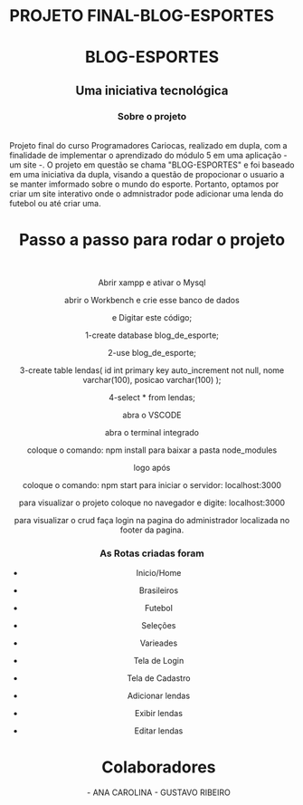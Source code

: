 # PROJETO FINAL-BLOG-ESPORTES
<h1 align="center">BLOG-ESPORTES</h1>
<h2 align="center">Uma iniciativa tecnológica</h2>


<h3 align="center">Sobre o projeto</h3>
<br>
Projeto final do curso Programadores Cariocas, realizado em dupla, com a finalidade de implementar o aprendizado do módulo 5 em uma aplicação - um site -. O projeto em questão se chama "BLOG-ESPORTES" e foi baseado em uma iniciativa da dupla, visando a questão de propocionar o usuario a se manter imformado sobre o mundo do esporte. Portanto, optamos por criar um site interativo onde o admnistrador pode adicionar uma lenda do futebol ou até criar uma.
<br>

<div align="center">
    <h1 align="center">Passo a passo para rodar o projeto</h1>
    <br>
    

Abrir xampp e ativar o Mysql

abrir o Workbench e crie esse banco de dados

e Digitar este código;

1-create database blog_de_esporte;

2-use blog_de_esporte;

3-create table lendas(
id int primary key auto_increment not null,
nome varchar(100),
posicao varchar(100)
);

4-select * from lendas;

abra o VSCODE 

abra o terminal integrado 

coloque o comando: npm install
para baixar a pasta node_modules

logo após

coloque o comando: npm start
para iniciar o servidor: localhost:3000

para visualizar o projeto coloque no navegador e digite: localhost:3000

para visualizar o crud faça login na pagina do administrador localizada no footer da pagina.

<h3> As Rotas criadas foram</h3>

- Inicio/Home
- Brasileiros
- Futebol
- Seleções
- Varieades
- Tela de Login
- Tela de Cadastro
- Adicionar lendas
- Exibir lendas
- Editar lendas
    
    <h1>Colaboradores</h1>
    - ANA CAROLINA
    - GUSTAVO RIBEIRO
